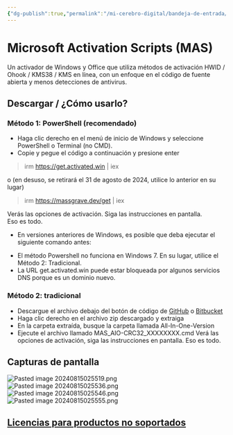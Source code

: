 ```yaml
---
{"dg-publish":true,"permalink":"/mi-cerebro-digital/bandeja-de-entrada/202408150246/","tags":["Zettelkasten"]}
---
```


# Microsoft Activation Scripts (MAS)

Un activador de Windows y Office que utiliza métodos de activación HWID / Ohook / KMS38 / KMS en línea, con un enfoque en el código de fuente abierta y menos detecciones de antivirus.

## Descargar / ¿Cómo usarlo?
### Método 1: PowerShell (recomendado)  

- Haga clic derecho en el menú de inicio de Windows y seleccione PowerShell o Terminal (no CMD).  
- Copie y pegue el código a continuación y presione enter  

> irm https://get.activated.win | iex  

o (en desuso, se retirará el 31 de agosto de 2024, utilice lo anterior en su lugar)  
  
>irm https://massgrave.dev/get | iex  
  
Verás las opciones de activación. Siga las instrucciones en pantalla.  
Eso es todo. 

- En versiones anteriores de Windows, es posible que deba ejecutar el siguiente comando antes: 
> [Net.ServicePointManager]::SecurityProtocol=[Net.SecurityProtocolType]::Tls12

- El método Powershell no funciona en Windows 7. En su lugar, utilice el Método 2: Tradicional.  
- La URL get.activated.win puede estar bloqueada por algunos servicios DNS porque es un dominio nuevo.

### Método 2: tradicional

- Descargue el archivo debajo del botón de código de [GitHub](https://github.com/massgravel/Microsoft-Activation-Scripts) o [Bitbucket](https://bitbucket.org/WindowsAddict/microsoft-activation-scripts)
- Haga clic derecho en el archivo zip descargado y extraiga
- En la carpeta extraída, busque la carpeta llamada All-In-One-Version
- Ejecute el archivo llamado MAS_AIO-CRC32_XXXXXXXX.cmd
	Verá las opciones de activación, siga las instrucciones en pantalla.
	Eso es todo.

## Capturas de pantalla

![Pasted image 20240815025519.png](/img/user/Mi%20Cerebro%20Digital/%F0%9F%93%A9Bandeja%20de%20Entrada/%F0%9F%93%8EAnexos/Pasted%20image%2020240815025519.png)![Pasted image 20240815025536.png](/img/user/Mi%20Cerebro%20Digital/%F0%9F%93%A9Bandeja%20de%20Entrada/%F0%9F%93%8EAnexos/Pasted%20image%2020240815025536.png)
![Pasted image 20240815025546.png](/img/user/Mi%20Cerebro%20Digital/%F0%9F%93%A9Bandeja%20de%20Entrada/%F0%9F%93%8EAnexos/Pasted%20image%2020240815025546.png)
![Pasted image 20240815025555.png](/img/user/Mi%20Cerebro%20Digital/%F0%9F%93%A9Bandeja%20de%20Entrada/%F0%9F%93%8EAnexos/Pasted%20image%2020240815025555.png)
## [Licencias para productos no soportados](https://massgrave.dev/unsupported_products_activation)